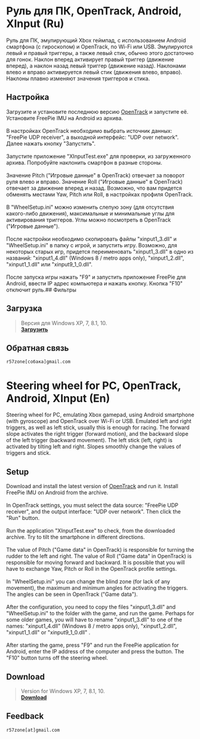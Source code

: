 # Руль для ПК, OpenTrack, Android, XInput (Ru)
Руль для ПК, эмулирующий Xbox геймпад, с использованием Android смартфона (с гироскопом) и OpenTrack, по Wi-Fi или USB. Эмулируются левый и правый триггеры, а также левый стик, обычно этого достаточно для гонок. 
Наклон вперед активирует правый триггер (движение вперед), а наклон назад левый триггер (движение назад). Наклонами влево и вправо активируется левый стик (движения влево, вправо). Наклоны плавно изменяют значения триггеров и стика.
## Настройка
Загрузите и установите последнюю версию [OpenTrack](https://github.com/opentrack/opentrack/releases) и запустите её. Установите FreePie IMU на Android из архива.
<br><br>
В настройках OpenTrack необходимо выбрать источник данных: "FreePie UDP receiver", а выходной интерфейс: "UDP over network". Далее нажать кнопку "Запустить".
<br><br>
Запустите приложение "XInputTest.exe" для проверки, из загруженного архива. Попробуйте наклонить смартфон в разные стороны.
<br><br>
Значение Pitch ("Игровые данные" в OpenTrack) отвечает за поворот руля влево и вправо. Значение Roll ("Игровые данные" в OpenTrack) отвечает за движение вперед и назад. Возможно, что вам придется обменять местами Yaw, Pitch или Roll, в настройках профиля OpenTrack. 
<br><br>
В "WheelSetup.ini" можно изменить слепую зону (для отсутствия какого-либо движения), максимальные и минимальные углы для активирования триггеров. Углы можно посмотреть в OpenTrack ("Игровые данные"). 
<br><br>
После настройки необходимо скопировать файлы "xinput1_3.dll"   и "WheelSetup.ini" в папку с игрой, и запустить игру. Возможно, для некоторых старых игр, придется переименовать "xinput1_3.dll" в одно из названий: "xinput1_4.dll" (Windows 8 / metro apps only), "xinput1_2.dll", "xinput1_1.dll" или "xinput9_1_0.dll".
<br><br>
После запуска игры нажать "F9" и запустить приложение FreePie для Android, ввести IP адрес компьютера и нажать кнопку. Кнопка "F10" отключит руль.## Фильтры
## Загрузка
>Версия для Windows XP, 7, 8.1, 10.<br>
**[Загрузить](https://github.com/r57zone/Steering-wheel-for-PC-with-OpenTrack-and-Android/releases)**<br>
## Обратная связь
`r57zone[собака]gmail.com`

# Steering wheel for PC, OpenTrack, Android, XInput (En)
Steering wheel for PC, emulating Xbox gamepad, using Android smartphone (with gyroscope) and OpenTrack over Wi-Fi or USB. Emulated left and right triggers, as well as left stick, usually this is enough for racing.
The forward slope activates the right trigger (forward motion), and the backward slope of the left trigger (backward movement). The left stick (left, right) is activated by tilting left and right. Slopes smoothly change the values of triggers and stick.
## Setup
Download and install the latest version of [OpenTrack](https://github.com/opentrack/opentrack/releases) and run it. Install FreePie IMU on Android from the archive.
<br><br>
In OpenTrack settings, you must select the data source: "FreePie UDP receiver", and the output interface: "UDP over network". Then click the "Run" button.
<br><br>
Run the application "XInputTest.exe" to check, from the downloaded archive. Try to tilt the smartphone in different directions.
<br><br>
The value of Pitch ("Game data" in OpenTrack) is responsible for turning the rudder to the left and right. The value of Roll ("Game data" in OpenTrack) is responsible for moving forward and backward. It is possible that you will have to exchange Yaw, Pitch or Roll in the OpenTrack profile settings.
<br><br>
In "WheelSetup.ini" you can change the blind zone (for lack of any movement), the maximum and minimum angles for activating the triggers. The angles can be seen in OpenTrack ("Game data").
<br><br>
After the configuration, you need to copy the files "xinput1_3.dll" and "WheelSetup.ini" to the folder with the game, and run the game. Perhaps for some older games, you will have to rename "xinput1_3.dll" to one of the names: "xinput1_4.dll" (Windows 8 / metro apps only), "xinput1_2.dll", "xinput1_1.dll" or "xinput9_1_0.dll" .
<br><br>
After starting the game, press "F9" and run the FreePie application for Android, enter the IP address of the computer and press the button. The "F10" button turns off the steering wheel.
## Download
>Version for Windows XP, 7, 8.1, 10.<br>
**[Download](https://github.com/r57zone/Steering-wheel-for-PC-with-OpenTrack-and-Android/releases)**<br>
## Feedback
`r57zone[at]gmail.com`
